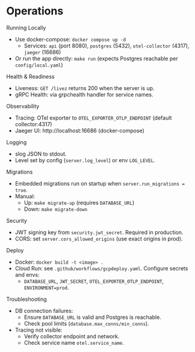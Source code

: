 # Operations

Running Locally
- Use docker-compose: `docker compose up -d`
  - Services: `api` (port 8080), `postgres` (5432), `otel-collector` (4317), `jaeger` (16686)
- Or run the app directly: `make run` (expects Postgres reachable per `config/local.yaml`)

Health & Readiness
- Liveness: `GET /livez` returns 200 when the server is up.
- gRPC Health: via grpchealth handler for service names.

Observability
- Tracing: OTel exporter to `OTEL_EXPORTER_OTLP_ENDPOINT` (default collector:4317)
- Jaeger UI: http://localhost:16686 (docker-compose)

Logging
- slog JSON to stdout.
- Level set by config (`server.log_level`) or env `LOG_LEVEL`.

Migrations
- Embedded migrations run on startup when `server.run_migrations = true`.
- Manual:
  - Up: `make migrate-up` (requires `DATABASE_URL`)
  - Down: `make migrate-down`

Security
- JWT signing key from `security.jwt_secret`. Required in production.
- CORS: set `server.cors_allowed_origins` (use exact origins in prod).

Deploy
- Docker: `docker build -t <image> .`
- Cloud Run: see `.github/workflows/gcpdeploy.yaml`. Configure secrets and envs:
  - `DATABASE_URL`, `JWT_SECRET`, `OTEL_EXPORTER_OTLP_ENDPOINT`, `ENVIRONMENT=prod`.

Troubleshooting
- DB connection failures:
  - Ensure `DATABASE_URL` is valid and Postgres is reachable.
  - Check pool limits (`database.max_conns/min_conns`).
- Tracing not visible:
  - Verify collector endpoint and network.
  - Check service name `otel.service_name`.

